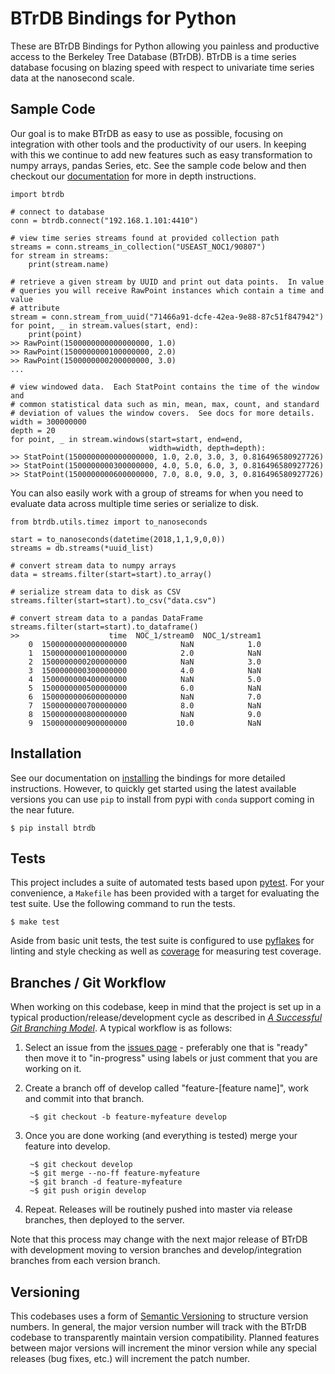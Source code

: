 # BTrDB Bindings for Python

These are BTrDB Bindings for Python allowing you painless and productive access to the Berkeley Tree Database (BTrDB).  BTrDB is a time series database focusing on blazing speed with respect to univariate time series data at the nanosecond scale.


## Sample Code

Our goal is to make BTrDB as easy to use as possible, focusing on integration with other tools and the productivity of our users.  In keeping with this we continue to add new features such as easy transformation to numpy arrays, pandas Series, etc.  See the sample code below and then checkout our [documentation](https://btrdb.readthedocs.io/en/latest/) for more in depth instructions.


    import btrdb

    # connect to database
    conn = btrdb.connect("192.168.1.101:4410")

    # view time series streams found at provided collection path
    streams = conn.streams_in_collection("USEAST_NOC1/90807")
    for stream in streams:
        print(stream.name)

    # retrieve a given stream by UUID and print out data points.  In value
    # queries you will receive RawPoint instances which contain a time and value
    # attribute
    stream = conn.stream_from_uuid("71466a91-dcfe-42ea-9e88-87c51f847942")
    for point, _ in stream.values(start, end):
        print(point)
    >> RawPoint(1500000000000000000, 1.0)
    >> RawPoint(1500000000100000000, 2.0)
    >> RawPoint(1500000000200000000, 3.0)
    ...

    # view windowed data.  Each StatPoint contains the time of the window and
    # common statistical data such as min, mean, max, count, and standard
    # deviation of values the window covers.  See docs for more details.
    width = 300000000
    depth = 20
    for point, _ in stream.windows(start=start, end=end,
                                   width=width, depth=depth):
    >> StatPoint(1500000000000000000, 1.0, 2.0, 3.0, 3, 0.816496580927726)
    >> StatPoint(1500000000300000000, 4.0, 5.0, 6.0, 3, 0.816496580927726)
    >> StatPoint(1500000000600000000, 7.0, 8.0, 9.0, 3, 0.816496580927726)



You can also easily work with a group of streams for when you need to evaluate data across multiple time series or serialize to disk.

    from btrdb.utils.timez import to_nanoseconds

    start = to_nanoseconds(datetime(2018,1,1,9,0,0))
    streams = db.streams(*uuid_list)

    # convert stream data to numpy arrays
    data = streams.filter(start=start).to_array()

    # serialize stream data to disk as CSV
    streams.filter(start=start).to_csv("data.csv")

    # convert stream data to a pandas DataFrame
    streams.filter(start=start).to_dataframe()
    >>                    time  NOC_1/stream0  NOC_1/stream1
        0  1500000000000000000            NaN            1.0
        1  1500000000100000000            2.0            NaN
        2  1500000000200000000            NaN            3.0
        3  1500000000300000000            4.0            NaN
        4  1500000000400000000            NaN            5.0
        5  1500000000500000000            6.0            NaN
        6  1500000000600000000            NaN            7.0
        7  1500000000700000000            8.0            NaN
        8  1500000000800000000            NaN            9.0
        9  1500000000900000000           10.0            NaN


## Installation

See our documentation on [installing](https://btrdb.readthedocs.io/en/latest/installing.html) the bindings for more detailed instructions.  However, to quickly get started using the latest available versions you can use `pip` to install from pypi with `conda` support coming in the near future.

    $ pip install btrdb


## Tests

This project includes a suite of automated tests based upon [pytest](https://docs.pytest.org/en/latest/).  For your convenience, a `Makefile` has been provided with a target for evaluating the test suite.  Use the following command to run the tests.

    $ make test

Aside from basic unit tests, the test suite is configured to use [pyflakes](https://github.com/PyCQA/pyflakes) for linting and style checking as well as [coverage](https://coverage.readthedocs.io) for measuring test coverage.


## Branches / Git Workflow

When working on this codebase, keep in mind that the project is set up in a typical production/release/development cycle as described in _[A Successful Git Branching Model](http://nvie.com/posts/a-successful-git-branching-model/)_. A typical workflow is as follows:

1. Select an issue from the [issues page](https://github.com/BTrDB/btrdb-python/issues) - preferably one that is "ready" then move it to "in-progress" using labels or just comment that you are working on it.

2. Create a branch off of develop called "feature-[feature name]", work and commit into that branch.

        ~$ git checkout -b feature-myfeature develop

3. Once you are done working (and everything is tested) merge your feature into develop.

        ~$ git checkout develop
        ~$ git merge --no-ff feature-myfeature
        ~$ git branch -d feature-myfeature
        ~$ git push origin develop

4. Repeat. Releases will be routinely pushed into master via release branches, then deployed to the server.

Note that this process may change with the next major release of BTrDB with development moving to version branches and develop/integration branches from each version branch.

## Versioning

This codebases uses a form of [Semantic Versioning](http://semver.org/) to structure version numbers.  In general, the major version number will track with the BTrDB codebase to transparently maintain version compatibility.  Planned features between major versions will increment the minor version while any special releases (bug fixes, etc.) will increment the patch number.
